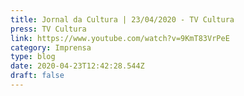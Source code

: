 ```yaml
---
title: Jornal da Cultura | 23/04/2020 - TV Cultura
press: TV Cultura
link: https://www.youtube.com/watch?v=9KmT83VrPeE
category: Imprensa
type: blog
date: 2020-04-23T12:42:28.544Z
draft: false
---
```


